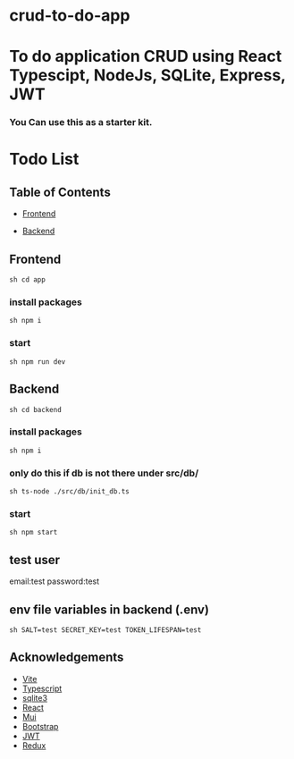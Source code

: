 # crud-to-do-app


# To do application CRUD using React Typescipt, NodeJs, SQLite, Express, JWT

### You Can use this as a starter kit.


# Todo List

## Table of Contents
- [Frontend](#Frontend)

- [Backend](#Backend)


## Frontend
``sh
cd app
``

### install packages
``sh
npm i
``

### start
``sh
npm run dev
``

## Backend
``sh
cd backend
``

### install packages
``sh
npm i
``

### only do this if db is not there under src/db/
``sh
ts-node ./src/db/init_db.ts
``
### start
``sh
npm start
``

## test user
email:test
password:test

## env file variables in backend (.env)
``sh
SALT=test
SECRET_KEY=test
TOKEN_LIFESPAN=test
``


## Acknowledgements

 - [Vite](https://vitejs.dev/guide)
 - [Typescript](https://www.typescriptlang.org)
 - [sqlite3](https://www.npmjs.com/package/sqlite3)
 - [React](https://react.dev/)
 - [Mui](https://mui.com/)
 - [Bootstrap](https://react-bootstrap.netlify.app/)
 - [JWT](https://github.com/auth0/node-jsonwebtoken)
 - [Redux](https://redux-toolkit.js.org/introduction/getting-started)


